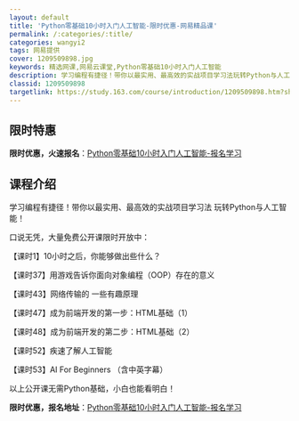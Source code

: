 ```yaml
---
layout: default
title: 'Python零基础10小时入门人工智能-限时优惠-网易精品课'
permalink: /:categories/:title/
categories: wangyi2
tags: 网易提供
cover: 1209509898.jpg
keywords: 精选网课,网易云课堂,Python零基础10小时入门人工智能
description: 学习编程有捷径！带你以最实用、最高效的实战项目学习法玩转Python与人工智能！口说无凭，大量免费公开课限时开放中：【课
classid: 1209509898
targetlink: https://study.163.com/course/introduction/1209509898.htm?share=1&shareId=1025206652&utm_campaign=share&utm_medium=iphoneShare&utm_source=&utm_u=1025206652
---
```


## 限时特惠

**限时优惠，火速报名**：[Python零基础10小时入门人工智能-报名学习](https://study.163.com/course/introduction/1209509898.htm?share=1&shareId=1025206652&utm_campaign=share&utm_medium=iphoneShare&utm_source=&utm_u=1025206652)

## 课程介绍

学习编程有捷径！带你以最实用、最高效的实战项目学习法 玩转Python与人工智能！



口说无凭，大量免费公开课限时开放中：

【课时1】10小时之后，你能够做出些什么？

【课时37】用游戏告诉你面向对象编程（OOP）存在的意义

【课时43】网络传输的 一些有趣原理

【课时47】成为前端开发的第一步：HTML基础（1）

【课时48】成为前端开发的第二步：HTML基础（2）

【课时52】疾速了解人工智能

【课时53】AI For Beginners （含中英字幕）

以上公开课无需Python基础，小白也能看明白！

**限时优惠，报名地址**：[Python零基础10小时入门人工智能-报名学习](https://study.163.com/course/introduction/1209509898.htm?share=1&shareId=1025206652&utm_campaign=share&utm_medium=iphoneShare&utm_source=&utm_u=1025206652)

